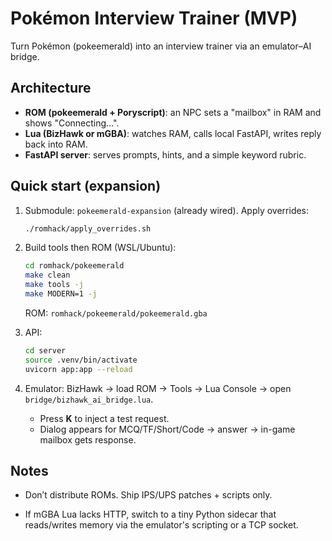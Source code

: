 # Pokémon Interview Trainer (MVP)

Turn Pokémon (pokeemerald) into an interview trainer via an emulator–AI bridge.

## Architecture

- **ROM (pokeemerald + Poryscript)**: an NPC sets a "mailbox" in RAM and shows "Connecting...".
- **Lua (BizHawk or mGBA)**: watches RAM, calls local FastAPI, writes reply back into RAM.
- **FastAPI server**: serves prompts, hints, and a simple keyword rubric.

## Quick start (expansion)

1. Submodule: `pokeemerald-expansion` (already wired). Apply overrides:
   ```bash
   ./romhack/apply_overrides.sh
   ```

2. Build tools then ROM (WSL/Ubuntu):

   ```bash
   cd romhack/pokeemerald
   make clean
   make tools -j
   make MODERN=1 -j
   ```

   ROM: `romhack/pokeemerald/pokeemerald.gba`
3. API:

   ```bash
   cd server
   source .venv/bin/activate
   uvicorn app:app --reload
   ```
4. Emulator: BizHawk → load ROM → Tools → Lua Console → open `bridge/bizhawk_ai_bridge.lua`.

   * Press **K** to inject a test request.
   * Dialog appears for MCQ/TF/Short/Code → answer → in-game mailbox gets response.

## Notes

* Don’t distribute ROMs. Ship IPS/UPS patches + scripts only.

* If mGBA Lua lacks HTTP, switch to a tiny Python sidecar that reads/writes memory via the emulator's scripting or a TCP socket.
